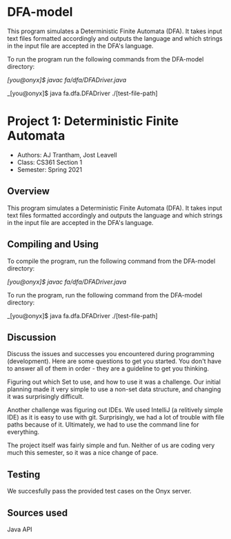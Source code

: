 # DFA-model
This program simulates a Deterministic Finite Automata (DFA). It takes input text files formatted accordingly 
and outputs the language and which strings in the input file are accepted in the DFA's language. 

To run the program run the following commands from the DFA-model directory: 
 
_[you@onyx]$ javac fa/dfa/DFADriver.java_

_[you@onyx]$ java fa.dfa.DFADriver ./[test-file-path]


# Project 1: Deterministic Finite Automata

* Authors: AJ Trantham, Jost Leavell
* Class: CS361 Section 1
* Semester: Spring 2021

## Overview

This program simulates a Deterministic Finite Automata (DFA). It takes input text files formatted accordingly 
and outputs the language and which strings in the input file are accepted in the DFA's language.

## Compiling and Using

To compile the program, run the following command from the DFA-model directory: 
 
_[you@onyx]$ javac fa/dfa/DFADriver.java_

To run the program, run the following command from the DFA-model directory: 

_[you@onyx]$ java fa.dfa.DFADriver ./[test-file-path]


## Discussion

Discuss the issues and successes you encountered during programming
(development). Here are some questions to get you started. You don't
have to answer all of them in order - they are a guideline to get you
thinking.

Figuring out which Set to use, and how to use it was a challenge. Our initial planning made it very simple to use a 
non-set data structure, and changing it was surprisingly difficult. 

Another challenge was figuring out IDEs. We used IntelliJ (a relitively simple IDE) as it is easy to use with git. 
Surprisingly, we had a lot of trouble with file paths because of it. Ultimately, we had to use the command line for 
everything. 
 
The project itself was fairly simple and fun. Neither of us are coding very much this semester, so it was a nice 
change of pace. 

## Testing

We succesfully pass the provided test cases on the Onyx server. 


## Sources used

Java API 
